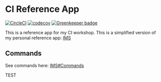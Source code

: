 
# CI Reference App

[![CircleCI](https://circleci.com/gh/jonathanong/ci-reference-app/tree/master.svg?style=svg)](https://circleci.com/gh/jonathanong/ci-reference-app/tree/master)
[![codecov](https://codecov.io/gh/jonathanong/ci-reference-app/branch/master/graph/badge.svg)](https://codecov.io/gh/jonathanong/ci-reference-app)
[![Greenkeeper badge](https://badges.greenkeeper.io/jonathanong/ci-reference-app.svg)](https://greenkeeper.io/)

This is a reference app for my CI workshop.
This is a simplified version of my personal reference app: [IMS](https://github.com/jonathanong/ims)

## Commands

See commands here: [IMS#Commands](https://github.com/jonathanong/ims#commands)

TEST
